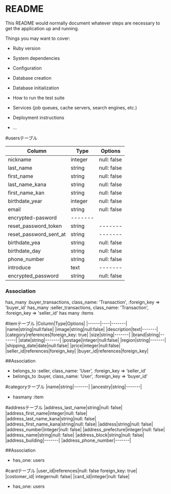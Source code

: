 # README

This README would normally document whatever steps are necessary to get the
application up and running.

Things you may want to cover:

* Ruby version

* System dependencies

* Configuration

* Database creation

* Database initialization

* How to run the test suite

* Services (job queues, cache servers, search engines, etc.)

* Deployment instructions

* ...

#usersテーブル

|Column|Type|Options|
|------|----|-------|
|nickname|integer|null: false|
|last_name|string|null: false|
|first_name|string|null: false|
|last_name_kana|string|null: false|
|first_name_kan|string|null: false|
|birthdate_year|integer|null: false|
|email|string|null: false|
|encrypted-pasword|-------|
|reset_password_token|string|-------|
|reset_password_sent_at|string|-------|
|birthdate_yea|string|null: false|
|birthdate_day|string|null: false|
|phone_number|string|null: false|
|introduce|text|-------|
|encrypted_password|string|null: false|


### Association
has_many :buyer_transactions, class_name: 'Transaction', :foreign_key => 'buyer_id'
has_many :seller_transactions, class_name: 'Transaction', :foreign_key => 'seller_id'
has many :items


#itemテーブル
|Column|Type|Options|
|------|----|-------|
|name|string|null:false|
|image|string|null:false|
|description|text|-------|
|category|references|foreign_key: true|
|size|string|-------|
|brand|string|-------|
|state|string|-------|
|postage|integer|null:false|
|region|string|-------|
|shipping_date|date|null:false|
|price|integer|null:false|
|seller_id|references|foreign_key|
|buyer_id|references|foreign_key|

##Association
- belongs_to :seller, class_name: ‘User’, :foreign_key => ‘seller_id’
- belongs_to :buyer, class_name: ‘User’, :foreign_key => ‘buyer_id’

#categoryテーブル
|name|string|-------|
|ancestry|string|-------|

- hasmany :item



#addressテーブル
|address_last_name|string|null: false|
|address_first_name|integer|null: false|
|address_last_name_kana|string|null: false|
|address_first_name_kana|string|null: false|
|address|string|null: false|
|address_number|integer|null: false|
|address_prefecture|integer|null: false|
|address_name|string|null: false|
|address_block|string|null: false|
|address_building|-------|
|address_phone_number|-------|

##Association
- has_one: users

#cardテーブル
|user_id|references|null: false foreign_key: true|
|costomer_id|	integernull: false|	
|card_id|integer|null: false|

- has_one: users


